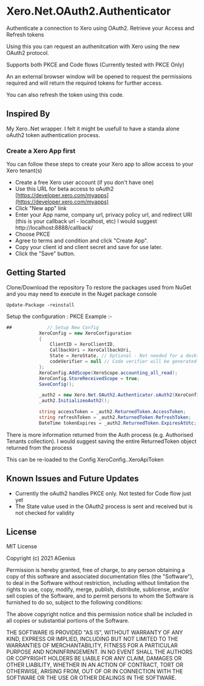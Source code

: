 # Xero.Net.OAuth2.Authenticator
Authenticate a connection to Xero using OAuth2. Retrieve your Access and Refresh tokens

Using this you can request an authenitcation with Xero using the new OAuth2 protocol.

Supports both PKCE and Code flows (Currently tested with PKCE Only)

An an external browser window will be opened to request the permissions required and will return the required tokens for further access.

You can also refresh the token using this code.

## Inspired By
My Xero..Net wrapper. I felt it might be usefull to have a standa alone oAuth2 token authentication process.

### Create a Xero App first 
You can follow these steps to create your Xero app to allow access to your Xero tenant(s)

* Create a free Xero user account (if you don't have one)
* Use this URL for beta access to oAuth2 [https://developer.xero.com/myapps](https://developer.xero.com/myapps)
* Click "New app" link
* Enter your App name, company url, privacy policy url, and redirect URI (this is your callback url - localhost, etc) I would suggest http://localhost:8888/callback/
* Choose PKCE
* Agree to terms and condition and click "Create App".
* Copy your client id and client secret and save for use later.
* Click the "Save" button. 

## Getting Started
Clone/Download the repository
To restore the packages used from NuGet and you may need to execute in the Nuget package console

``
Update-Package -reinstall
``

Setup the configuration : PKCE Example :-

```c#
##             // Setup New Config
            XeroConfig = new XeroConfiguration
            {
                ClientID = XeroClientID,
                CallbackUri = XeroCallbackUri,
                State = XeroState, // Optional - Not needed for a desktop app
                codeVerifier = null // Code verifier will be generated if empty
            };
            XeroConfig.AddScope(XeroScope.accounting_all_read);
            XeroConfig.StoreReceivedScope = true;
            SaveConfig();

            _auth2 = new Xero.Net.OAuth2.Authenticator.oAuth2(XeroConfig);
            _auth2.InitializeoAuth2();

            string accessToken = _auth2.ReturnedToken.AccessToken;
            string refreshToken = _auth2.ReturnedToken.RefreshToken;
            DateTime tokenExpires = _auth2.ReturnedToken.ExpiresAtUtc;

```

There is more information returned from the Auth process (e.g. Authorised Tenants collection). I would suggest saving the entire ReturnedToken object returned from the process

This can be re-loaded to the Config   XeroConfig..XeroApiToken

## Known Issues and Future Updates
* Currently the oAuth2 handles PKCE only. Not tested for Code flow just yet
* The State value used in the OAuth2 process is sent and received but is not checked for validity


## License

MIT License

Copyright (c) 2021 AGenius

Permission is hereby granted, free of charge, to any person obtaining a copy
of this software and associated documentation files (the "Software"), to deal
in the Software without restriction, including without limitation the rights
to use, copy, modify, merge, publish, distribute, sublicense, and/or sell
copies of the Software, and to permit persons to whom the Software is
furnished to do so, subject to the following conditions:

The above copyright notice and this permission notice shall be included in all
copies or substantial portions of the Software.

THE SOFTWARE IS PROVIDED "AS IS", WITHOUT WARRANTY OF ANY KIND, EXPRESS OR
IMPLIED, INCLUDING BUT NOT LIMITED TO THE WARRANTIES OF MERCHANTABILITY,
FITNESS FOR A PARTICULAR PURPOSE AND NONINFRINGEMENT. IN NO EVENT SHALL THE
AUTHORS OR COPYRIGHT HOLDERS BE LIABLE FOR ANY CLAIM, DAMAGES OR OTHER
LIABILITY, WHETHER IN AN ACTION OF CONTRACT, TORT OR OTHERWISE, ARISING FROM,
OUT OF OR IN CONNECTION WITH THE SOFTWARE OR THE USE OR OTHER DEALINGS IN THE
SOFTWARE.